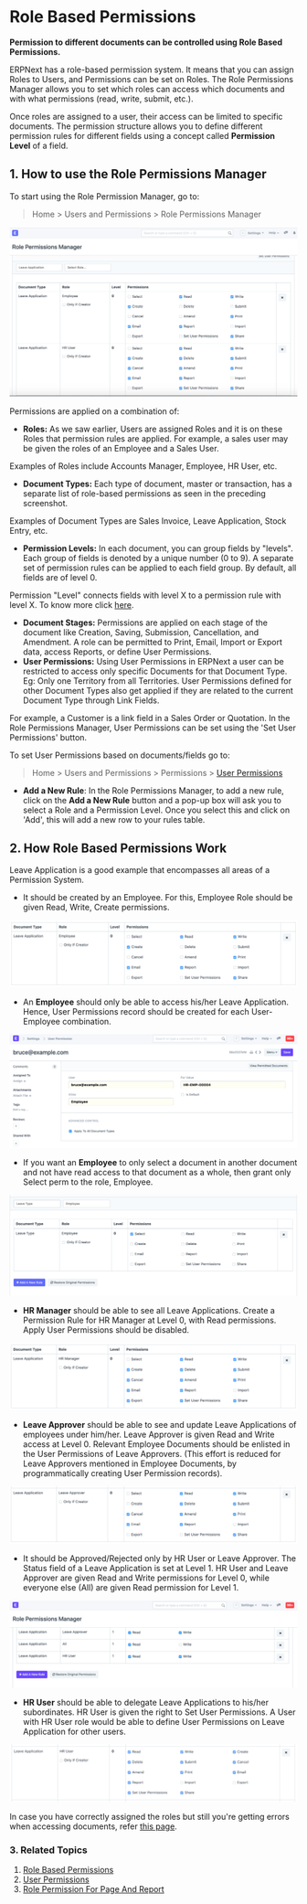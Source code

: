 
# Role Based Permissions


**Permission to different documents can be controlled using Role Based Permissions.**


ERPNext has a role-based permission system. It means that you can assign Roles to Users, and Permissions can be set on Roles. The Role Permissions Manager allows you to set which roles can access which documents and with what permissions (read, write, submit, etc.).


Once roles are assigned to a user, their access can be limited to specific documents. The permission structure allows you to define different permission rules for different fields using a concept called **Permission Level** of a field.


## 1. How to use the Role Permissions Manager


To start using the Role Permission Manager, go to:



> 
> Home > Users and Permissions > Role Permissions Manager
> 
> 
> 


![Manage Read, Write, Create, Submit, Amend access using the Role Permissions Manager](/files/setting-up-permissions-leave-application.png)


Permissions are applied on a combination of:


* **Roles:** As we saw earlier, Users are assigned Roles and it is on these Roles that permission rules are applied. For example, a sales user may be given the roles of an Employee and a Sales User.


Examples of Roles include Accounts Manager, Employee, HR User, etc.
* **Document Types:** Each type of document, master or transaction, has a separate list of role-based permissions as seen in the preceding screenshot.


Examples of Document Types are Sales Invoice, Leave Application, Stock Entry, etc.
* **Permission Levels:** In each document, you can group fields by "levels". Each group of fields is denoted by a unique number (0 to 9). A separate set of permission rules can be applied to each field group. By default, all fields are of level 0.


Permission "Level" connects fields with level X to a permission rule with level X. To know more click [here](/docs/en/setting-up/articles/managing-perm-level).
* **Document Stages:** Permissions are applied on each stage of the document like Creation, Saving, Submission, Cancellation, and Amendment. A role can be permitted to Print, Email, Import or Export data, access Reports, or define User Permissions.
* **User Permissions:** Using User Permissions in ERPNext a user can be restricted to access only specific Documents for that Document Type. Eg: Only one Territory from all Territories. User Permissions defined for other Document Types also get applied if they are related to the current Document Type through Link Fields.


For example, a Customer is a link field in a Sales Order or Quotation. In the Role Permissions Manager, User Permissions can be set using the 'Set User Permissions' button.


To set User Permissions based on documents/fields go to:



> 
> Home > Users and Permissions > Permissions > [User Permissions](/docs/en/setting-up/users-and-permissions/user-permissions)
> 
> 
>
* **Add a New Rule**: In the Role Permissions Manager, to add a new rule, click on the **Add a New Rule** button and a pop-up box will ask you to select a Role and a Permission Level. Once you select this and click on 'Add', this will add a new row to your rules table.


## 2. How Role Based Permissions Work


Leave Application is a good example that encompasses all areas of a Permission System.


* It should be created by an Employee.
For this, Employee Role should be given Read, Write, Create permissions.


![Giving Read, Write and Create Permissions to Employee for Leave Application](/files/setting-up-permissions-employee-role.png)
* An **Employee** should only be able to access his/her Leave Application.
Hence, User Permissions record should be created for each User-Employee combination.


![Limiting access to Leave Applications for a user with Employee Role via User Permissions Manager](/files/setting-up-permissions-employee-user-permissions.png)
* If you want an **Employee** to only select a document in another document and not have read access to that document as a whole, then grant only Select perm to the role, Employee.


![Limiting access to Leave Applications for a user with Employee Role via User Permissions Manager](/files/setting-up-select-permissions-employee.png)
* **HR Manager** should be able to see all Leave Applications.
Create a Permission Rule for HR Manager at Level 0, with Read permissions. Apply User Permissions should be disabled.


![Giving Submit and Cancel permissions to HR Manager for Leave Applications. 'Apply User Permissions' is unchecked to give full access.](/files/setting-up-permissions-hr-manager-role.png)
* **Leave Approver** should be able to see and update Leave Applications of employees under him/her.
Leave Approver is given Read and Write access at Level 0. Relevant Employee Documents should be enlisted in the User Permissions of Leave Approvers. (This effort is reduced for Leave Approvers mentioned in Employee Documents, by programmatically creating User Permission records).


![Giving Read, Write and Submit permissions to Leave Approver for Leave Applications.'Apply User Permissions' is checked to limit access based on Employee.](/files/setting-up-permissions-leave-approver-role.png)
* It should be Approved/Rejected only by HR User or Leave Approver.
The Status field of a Leave Application is set at Level 1. HR User and Leave Approver are given Read and Write permissions for Level 0, while everyone else (All) are given Read permission for Level 1.


![Limiting read access for a set of fields to certain Roles](/files/setting-up-permissions-level-1.png)
* **HR User** should be able to delegate Leave Applications to his/her subordinates.
HR User is given the right to Set User Permissions. A User with HR User role would be able to define User Permissions on Leave Application for other users.


![Let HR User delegate access to Leave Applications by checking 'Set User Permissions'. This will allow HR User to access User Permissions Manager for 'Leave Application'](/files/setting-up-permissions-hr-user-role.png)


In case you have correctly assigned the roles but still you're getting errors when accessing documents, refer [this page](/docs/en/setting-up/articles/report-permission-error).


### 3. Related Topics


1. [Role Based Permissions](/docs/en/setting-up/users-and-permissions/role-based-permissions)
2. [User Permissions](/docs/en/setting-up/users-and-permissions/user-permissions)
3. [Role Permission For Page And Report](/docs/en/setting-up/users-and-permissions/role-permission-for-page-and-report)


